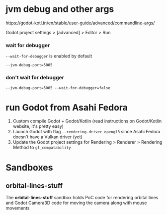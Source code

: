 # jvm debug and other args

https://godot-kotl.in/en/stable/user-guide/advanced/commandline-args/

Godot project settings > [advanced] > Editor > Run

### wait for debugger

`--wait-for-debugger` is enabled by default

```
--jvm-debug-port=5005
```

### don't wait for debugger

```
--jvm-debug-port=5005 --wait-for-debugger=false
```
    

# run Godot from Asahi Fedora

1. Custom compile Godot + Godot/Kotlin (read instructions on Godot/Kotlin website, it's pretty easy)
2. Launch Godot with flag `--rendering-driver opengl3` since Asahi Fedora doesn't have a Vulkan driver (yet)
3. Update the Godot project settings for Rendering > Renderer > Rendering Method to `gl_compatability`


# Sandboxes

## orbital-lines-stuff

The **orbital-lines-stuff** sandbox holds PoC code for rendering orbital lines and Godot Camera3D code for 
moving the camera along with mouse movements